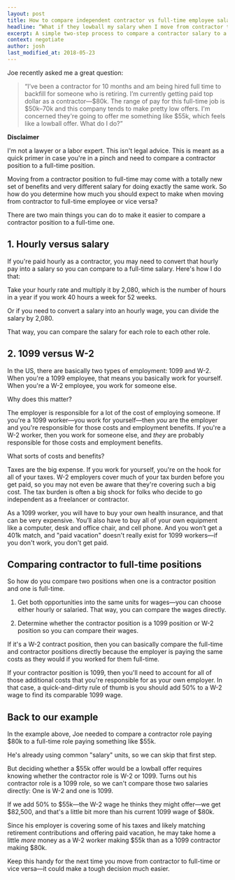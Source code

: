 ```yaml
---
layout: post
title: How to compare independent contractor vs full-time employee salary
headline: “What if they lowball my salary when I move from contractor to full-time?”
excerpt: A simple two-step process to compare a contractor salary to a full-time employee salary if you're going contract to perm or striking out on your own as a freelancer.
context: negotiate
author: josh
last_modified_at: 2018-05-23
---
```

Joe recently asked me a great question:

> “I’ve been a contractor for 10 months and am being hired full time to backfill for someone who is retiring. I’m currently getting paid top dollar as a contractor—$80k. The range of pay for this full-time job is $50k–70k and this company tends to make pretty low offers. I'm concerned they're going to offer me something like $55k, which feels like a lowball offer. What do I do?”

**Disclaimer**

I'm not a lawyer or a labor expert. This isn't legal advice. This is meant as a quick primer in case you're in a pinch and need to compare a contractor position to a full-time position.

Moving from a contractor position to full-time may come with a totally new set of benefits and very different salary for doing exactly the same work. So how do you determine how much you should expect to make when moving from contractor to full-time employee or vice versa?

There are two main things you can do to make it easier to compare a contractor position to a full-time one.

## 1. Hourly versus salary

If you're paid hourly as a contractor, you may need to convert that hourly pay into a salary so you can compare to a full-time salary. Here's how I do that:

Take your hourly rate and multiply it by 2,080, which is the number of hours in a year if you work 40 hours a week for 52 weeks.

Or if you need to convert a salary into an hourly wage, you can divide the salary by 2,080.

That way, you can compare the salary for each role to each other role.

## 2. 1099 versus W-2

In the US, there are basically two types of employment: 1099 and W-2. When you're a 1099 employee, that means you basically work for yourself. When you're a W-2 employee, you work for someone else.

Why does this matter?

The employer is responsible for a lot of the cost of employing someone. If you're a 1099 worker—you work for yourself—then *you* are the employer and you're responsible for those costs and employment benefits. If you're a W-2 worker, then you work for someone else, and *they* are probably responsible for those costs and employment benefits.

What sorts of costs and benefits?

Taxes are the big expense. If you work for yourself, you're on the hook for all of your taxes. W-2 employers cover much of your tax burden before you get paid, so you may not even be aware that they're covering such a big cost. The tax burden is often a big shock for folks who decide to go independent as a freelancer or contractor.

As a 1099 worker, you will have to buy your own health insurance, and that can be very expensive. You’ll also have to buy all of your own equipment like a computer, desk and office chair, and cell phone. And you won’t get a 401k match, and "paid vacation" doesn't really exist for 1099 workers—if you don't work, you don't get paid.

## Comparing contractor to full-time positions

So how do you compare two positions when one is a contractor position and one is full-time.

1. Get both opportunities into the same units for wages—you can choose either hourly or salaried. That way, you can compare the wages directly.

2. Determine whether the contractor position is a 1099 position or  W-2 position so you can compare their wages.

If it's a W-2 contract position, then you can basically compare the full-time and contractor positions directly because the employer is paying the same costs as they would if you worked for them full-time.

If your contractor position is 1099, then you'll need to account for all of those additional costs that you're responsible for as your own employer. In that case, a quick-and-dirty rule of thumb is you should add 50% to a W-2 wage to find its comparable 1099 wage.

## Back to our example

In the example above, Joe needed to compare a contractor role paying $80k to a full-time role paying something like $55k.

He's already using common "salary" units, so we can skip that first step.

But deciding whether a $55k offer would be a lowball offer requires knowing whether the contractor role is W-2 or 1099. Turns out his contractor role is a 1099 role, so we can't compare those two salaries directly: One is W-2 and one is 1099.

If we add 50% to $55k—the W-2 wage he thinks they might offer—we get $82,500, and that's a little bit more than his current 1099 wage of $80k.

Since his employer is covering some of his taxes and likely matching retirement contributions and offering paid vacation, he may take home a little *more* money as a W-2 worker making $55k than as a 1099 contractor making $80k.

Keep this handy for the next time you move from contractor to full-time or vice versa—it could make a tough decision much easier.

<div class="inline-ad hidden"></div>